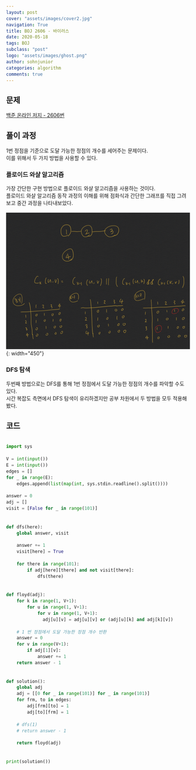```yaml
---
layout: post
cover: "assets/images/cover2.jpg"
navigation: True
title: BOJ 2606 - 바이러스
date: 2020-05-18
tags: BOJ
subclass: "post"
logo: "assets/images/ghost.png"
author: sohnjunior
categories: algorithm
comments: true
---
```


## 문제

[백준 온라인 저지 - 2606번](https://www.acmicpc.net/problem/2606)

## 풀이 과정

1번 정점을 기준으로 도달 가능한 정점의 개수를 세어주는 문제이다. <br>
이를 위해서 두 가지 방법을 사용할 수 있다. <br>

### 플로이드 와샬 알고리즘

가장 간단한 구현 방법으로 플로이드 와샬 알고리즘을 사용하는 것이다. <br>
플로이드 와샬 알고리즘 동작 과정의 이해를 위해 점화식과 간단한 그래프를 직접 그려보고 중간 과정을 나타내보았다. <br><br>
![이미지](/assets/images/boj/boj2606.png){: width="450"}

### DFS 탐색

두번째 방법으로는 DFS를 통해 1번 정점에서 도달 가능한 정점의 개수를 파악할 수도 있다. <br>
시간 복잡도 측면에서 DFS 탐색이 유리하겠지만 공부 차원에서 두 방법을 모두 적용해봤다. <br>

## 코드

```python

import sys

V = int(input())
E = int(input())
edges = []
for _ in range(E):
    edges.append(list(map(int, sys.stdin.readline().split())))

answer = 0
adj = []
visit = [False for _ in range(101)]


def dfs(here):
    global answer, visit

    answer += 1
    visit[here] = True

    for there in range(101):
        if adj[here][there] and not visit[there]:
            dfs(there)


def floyd(adj):
    for k in range(1, V+1):
        for u in range(1, V+1):
            for v in range(1, V+1):
              adj[u][v] = adj[u][v] or (adj[u][k] and adj[k][v])

    # 1 번 정점에서 도달 가능한 정점 개수 반환
    answer = 0
    for v in range(V+1):
        if adj[1][v]:
            answer += 1
    return answer - 1


def solution():
    global adj
    adj = [[0 for _ in range(101)] for _ in range(101)]
    for frm, to in edges:
        adj[frm][to] = 1
        adj[to][frm] = 1

    # dfs(1)
    # return answer - 1

    return floyd(adj)


print(solution())

```
